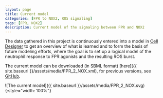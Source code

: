 ```yaml
---
layout: page
title: Current model
categories: [FPR to NOX2, ROS signaling]
tags: [FPR, NOX2]
description: Current model of the signaling between FPR and NOX2
---
```

The data gathered in this project is continuously entered into a model in [Cell Designer](http://celldesigner.org) to get an overview of what is learned and to form the basis of future modeling efforts, where the goal is to set up a logical model of the neutrophil response to FPR agonists and the resulting ROS burst.

The current model can be downloaded (in SBML format) [here]({{ site.baseurl }}/assets/media/FPR_2_NOX.xml), for previous versions, see [GitHub](https://github.com/fredrikw/his_notebook/commits/gh-pages/assets/media/FPR_2_NOX.xml).

![The current model]({{ site.baseurl }}/assets/media/FPR_2_NOX.svg){:style="width: 100%"}
